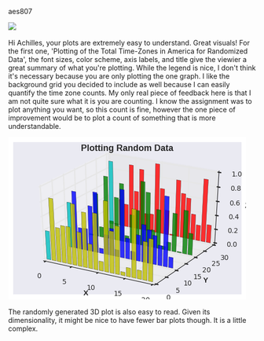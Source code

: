 aes807

![](achillesplot1.png)

Hi Achilles, your plots are extremely easy to understand. Great visuals! For the first one, 'Plotting of the Total Time-Zones
in America for Randomized Data', the font sizes, color scheme, axis labels, and title give the viewier a great summary of 
what you're plotting. While the legend is nice, I don't think it's necessary because you are only plotting the one graph.
I like the background grid you decided to include as well because I can easily quantify the time zone counts. My only real
piece of feedback here is that I am not quite sure what it is you are counting. I know the assignment was to plot anything 
you want, so this count is fine, however the one piece of improvement would be to plot a count of something that is more
understandable.

![](achillesplot2.png)

The randomly generated 3D plot is also easy to read. Given its dimensionality, it might be nice to have fewer bar plots though.
It is a little complex.  
